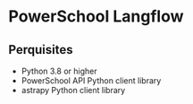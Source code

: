 # PowerSchool Langflow
 
## Perquisites

- Python 3.8 or higher
- PowerSchool API Python client library
- astrapy Python client library